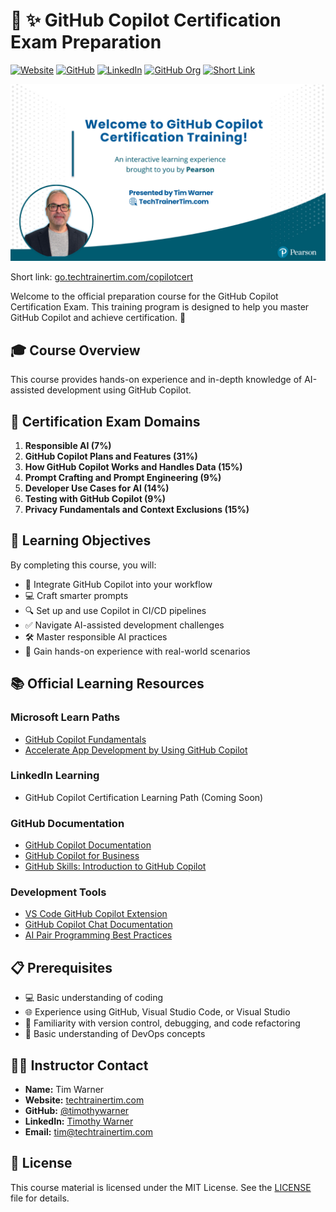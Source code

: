 # 🤖 ✨ GitHub Copilot Certification Exam Preparation

[![Website](https://img.shields.io/badge/Website-TechTrainerTim-blue)](https://techtrainertim.com)
[![GitHub](https://img.shields.io/badge/GitHub-timothywarner-blue?logo=github)](https://github.com/timothywarner)
[![LinkedIn](https://img.shields.io/badge/LinkedIn-timothywarner-blue?logo=linkedin)](https://linkedin.com/in/timothywarner)
[![GitHub Org](https://img.shields.io/badge/Org-timothywarner--org-blue?logo=github)](https://github.com/timothywarner-org)
[![Short Link](https://img.shields.io/badge/Go%20Link-go.techtrainertim.com%2Fcopilotcert-blue)](https://go.techtrainertim.com/copilotcert)

![GitHub Copilot Certification](/images/copilot-cover-image.png)

Short link: [go.techtrainertim.com/copilotcert](https://go.techtrainertim.com/copilotcert)

Welcome to the official preparation course for the GitHub Copilot Certification Exam. This training program is designed to help you master GitHub Copilot and achieve certification. 🎯

## 🎓 Course Overview

This course provides hands-on experience and in-depth knowledge of AI-assisted development using GitHub Copilot.

## 🎯 Certification Exam Domains

1. **Responsible AI (7%)**
2. **GitHub Copilot Plans and Features (31%)**
3. **How GitHub Copilot Works and Handles Data (15%)**
4. **Prompt Crafting and Prompt Engineering (9%)**
5. **Developer Use Cases for AI (14%)**
6. **Testing with GitHub Copilot (9%)**
7. **Privacy Fundamentals and Context Exclusions (15%)**

## 🎯 Learning Objectives

By completing this course, you will:
- 🚀 Integrate GitHub Copilot into your workflow
- 💻 Craft smarter prompts
- 🔍 Set up and use Copilot in CI/CD pipelines
- ✅ Navigate AI-assisted development challenges
- 🛠️ Master responsible AI practices
- 📝 Gain hands-on experience with real-world scenarios

## 📚 Official Learning Resources

### Microsoft Learn Paths
- [GitHub Copilot Fundamentals](https://learn.microsoft.com/en-us/training/paths/copilot-fundamentals/)
- [Accelerate App Development by Using GitHub Copilot](https://learn.microsoft.com/en-us/training/paths/copilot-accelerate-dev/)

### LinkedIn Learning
- GitHub Copilot Certification Learning Path (Coming Soon)

### GitHub Documentation
- [GitHub Copilot Documentation](https://docs.github.com/en/copilot)
- [GitHub Copilot for Business](https://resources.github.com/copilot-for-business/)
- [GitHub Skills: Introduction to GitHub Copilot](https://skills.github.com/)

### Development Tools
- [VS Code GitHub Copilot Extension](https://marketplace.visualstudio.com/items?itemName=GitHub.copilot)
- [GitHub Copilot Chat Documentation](https://docs.github.com/en/copilot/github-copilot-chat)
- [AI Pair Programming Best Practices](https://github.blog/2023-06-20-how-to-write-better-prompts-for-github-copilot/)

## 📋 Prerequisites

- 💻 Basic understanding of coding
- 🌐 Experience using GitHub, Visual Studio Code, or Visual Studio
- 🤖 Familiarity with version control, debugging, and code refactoring
- 📝 Basic understanding of DevOps concepts

## 👨‍🏫 Instructor Contact

- **Name:** Tim Warner
- **Website:** [techtrainertim.com](https://techtrainertim.com)
- **GitHub:** [@timothywarner](https://github.com/timothywarner)
- **LinkedIn:** [Timothy Warner](https://linkedin.com/in/timothywarner)
- **Email:** [tim@techtrainertim.com](mailto:tim@techtrainertim.com)

## 💬 License

This course material is licensed under the MIT License. See the [LICENSE](LICENSE) file for details.
